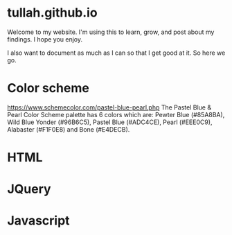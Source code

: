 # tullah.github.io
Welcome to my website. I'm using this to learn, grow, and post about my findings. I hope you enjoy. 

I also want to document as much as I can so that I get good at it. So here we go.

# Color scheme
https://www.schemecolor.com/pastel-blue-pearl.php
The Pastel Blue & Pearl Color Scheme palette has 6 colors which are:
Pewter Blue (#85A8BA), 
Wild Blue Yonder (#96B6C5), 
Pastel Blue (#ADC4CE), 
Pearl (#EEE0C9), 
Alabaster (#F1F0E8) and 
Bone (#E4DECB).

# HTML

# JQuery

# Javascript



